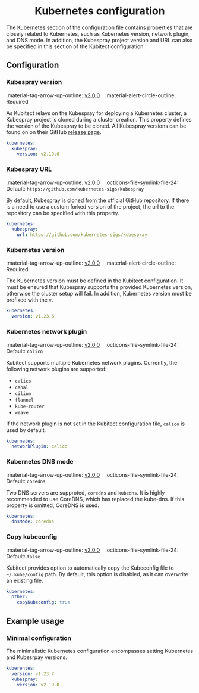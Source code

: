 [tag 2.0.0]: https://github.com/MusicDin/kubitect/releases/tag/v2.0.0

<h1 align="center">Kubernetes configuration</h1>

The Kubernetes section of the configuration file contains properties that are closely related to Kubernetes, such as Kubernetes version, network plugin, and DNS mode. 
In addition, the Kubespray project version and URL can also be specified in this section of the Kubitect configuration.

## Configuration

### Kubespray version

:material-tag-arrow-up-outline: [v2.0.0][tag 2.0.0]
&ensp;
:material-alert-circle-outline: Required

As Kubitect relays on the Kubespray for deploying a Kubernetes cluster, a Kubespray project is cloned during a cluster creation.
This property defines the version of the Kubespray to be cloned.
All Kubespray versions can be found on on their GitHub [release page](https://github.com/kubernetes-sigs/kubespray/releases).

```yaml
kubernetes:
  kubespray:
    version: v2.19.0
```

### Kubespray URL

:material-tag-arrow-up-outline: [v2.0.0][tag 2.0.0]
&ensp;
:octicons-file-symlink-file-24: Default: `https://github.com/kubernetes-sigs/kubespray`

By default, Kubespray is cloned from the official GitHub repository.
If there is a need to use a custom forked version of the project, the url to the repository can be specified with this property.

```yaml
kubernetes:
  kubespray:
    url: https://github.com/kubernetes-sigs/kubespray
```

### Kubernetes version

:material-tag-arrow-up-outline: [v2.0.0][tag 2.0.0]
&ensp;
:material-alert-circle-outline: Required

The Kubernetes version must be defined in the Kubitect configuration.
It must be ensured that Kubespray supports the provided Kubernetes version, otherwise the cluster setup will fail.
In addition, Kubernetes version must be prefixed with the `v`.

```yaml
kubernetes:
  version: v1.23.6
```

### Kubernetes network plugin

:material-tag-arrow-up-outline: [v2.0.0][tag 2.0.0]
&ensp;
:octicons-file-symlink-file-24: Default: `calico`

Kubitect supports multiple Kubernetes network plugins.
Currently, the following network plugins are supported:

  - `calico`
  - `canal`
  - `cilium`
  - `flannel`
  - `kube-router`
  - `weave`

If the network plugin is not set in the Kubitect configuration file, `calico` is used by default.

```yaml
kubernetes:
  networkPlugin: calico
```

### Kubernetes DNS mode

:material-tag-arrow-up-outline: [v2.0.0][tag 2.0.0]
&ensp;
:octicons-file-symlink-file-24: Default: `coredns`

Two DNS servers are supproted, `coredns` and `kubedns`.
It is highly recommended to use CoreDNS, which has replaced the kube-dns.
If this property is omitted, CoreDNS is used.

```yaml
kubernetes:
  dnsMode: coredns
```

### Copy kubeconfig

:material-tag-arrow-up-outline: [v2.0.0][tag 2.0.0]
&ensp;
:octicons-file-symlink-file-24: Default: `false`

Kubitect provides option to automatically copy the Kubeconfig file to `~/.kube/config` path. 
By default, this option is disabled, as it can overwrite an existing file.

```yaml
kubernetes:
  other:
    copyKubeconfig: true
```

## Example usage

### Minimal configuration

The minimalistic Kubernetes configuration encompasses setting Kubernetes and Kubesrpay versions.

```yaml
kuberentes:
  version: v1.23.7
  kubespray:
    version: v2.19.0
```
